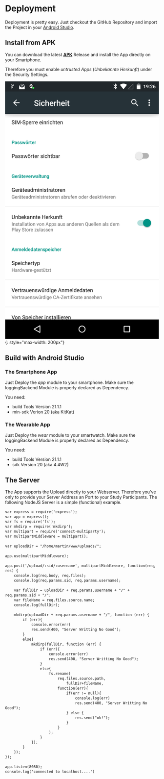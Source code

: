 # Deployment

Deployment is pretty easy. Just checkout the GitHub Repository and import the Project in your [Android Studio](https://developer.android.com/sdk/installing/studio.html). 

## Install from APK

You can download the latest **[APK](smart_sense_tracker.apk)** Release and install the App directly on your Smartphone.

Therefore you must enable *untrusted Apps* (*Unbekannte Herkunft*) under the Security Settings.

![Screenshot](img/untrusted-apps.png){: style="max-width: 200px"}


## Build with Android Studio

### The Smartphone App

Just Deploy the *app* module to your smartphone. Make sure the loggingBackend Module is properly declared as Dependency.  

You need:

* build Tools Version 21.1.1
* min-sdk Verion 20 (aka KitKat)


### The Wearable App

Just Deploy the *wear* module to your smartwatch. Make sure the loggingBackend Module is properly declared as Dependency.  

You need:

* build Tools Version 21.1.1
* sdk Version 20 (aka 4.4W2)



## The Server

The App supports the Upload directly to your Webserver. Therefore you've only to provide your Server Address an Port to your Study Participants.
The following NodeJS Server is a simple (functional) example.

```
var express = require('express');
var app = express();
var fs = require('fs');
var mkdirp = require('mkdirp');
var multipart = require('connect-multiparty');
var multipartMiddleware = multipart();

var uploadDir = "/home/martin/www/uploads/";

app.use(multipartMiddleware);

app.post('/upload/:sid/:username', multipartMiddleware, function(req, res) {
    console.log(req.body, req.files);
    console.log(req.params.sid, req.params.username);

    var fullDir = uploadDir + req.params.username + "/" + req.params.sid + "/";
    var fileName = req.files.source.name;
    console.log(fullDir);

    mkdirp(uploadDir + req.params.username + "/", function (err) {
        if (err){
            console.error(err)
            res.send(400, "Server Writting No Good");
        }
        else{
            mkdirp(fullDir, function (err) {
                if (err){
                    console.error(err)
                    res.send(400, "Server Writting No Good");
                }
                else{
                    fs.rename(
                        req.files.source.path,
                            fullDir+fileName,
                        function(err){
                            if(err != null){
                                console.log(err)
                                res.send(400, "Server Writting No Good");
                            } else {
                                res.send("ok!");
                            }
                        }
                    );
                }
            });
        }
    });
});

app.listen(8080);
console.log('connected to localhost....')
```